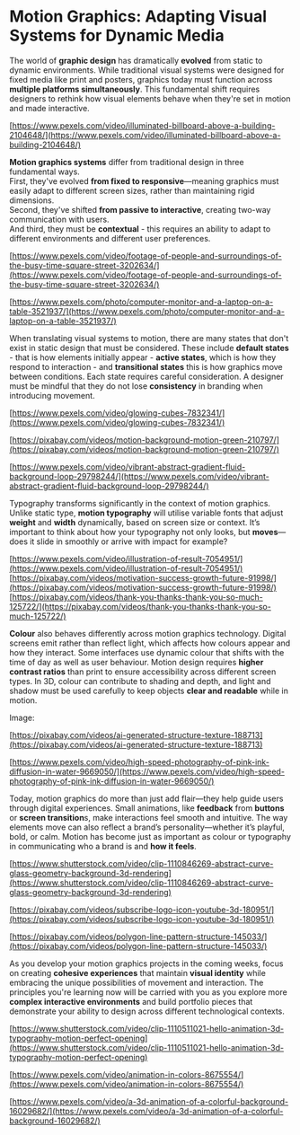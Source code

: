 # Motion Graphics: Adapting Visual Systems for Dynamic Media

The world of **graphic design** has dramatically **evolved** from static to dynamic environments. While traditional visual systems were designed for fixed media like print and posters, graphics today must function across **multiple platforms simultaneously**. This fundamental shift requires designers to rethink how visual elements behave when they're set in motion and made interactive.

[https://www.pexels.com/video/illuminated-billboard-above-a-building-2104648/](https://www.pexels.com/video/illuminated-billboard-above-a-building-2104648/)

**Motion graphics systems** differ from traditional design in three fundamental ways.   
First, they've evolved **from fixed to responsive**—meaning graphics must easily adapt to different screen sizes, rather than maintaining rigid dimensions.   
Second, they've shifted **from passive to interactive**, creating two-way communication with users.   
And third, they must be **contextual** \- this requires an ability to adapt to different environments and different user preferences.  
   

[https://www.pexels.com/video/footage-of-people-and-surroundings-of-the-busy-time-square-street-3202634/](https://www.pexels.com/video/footage-of-people-and-surroundings-of-the-busy-time-square-street-3202634/)

[https://www.pexels.com/photo/computer-monitor-and-a-laptop-on-a-table-3521937/](https://www.pexels.com/photo/computer-monitor-and-a-laptop-on-a-table-3521937/)

When translating visual systems to motion, there are many states that don't exist in static design that must be considered. These include **default states** \- that is how elements initially appear \- **active states**, which is how they respond to interaction \-  and **transitional states** this is how graphics move between conditions. Each state requires careful consideration. A designer must be mindful that they do not lose **consistency** in branding when introducing movement.

[https://www.pexels.com/video/glowing-cubes-7832341/](https://www.pexels.com/video/glowing-cubes-7832341/)

[https://pixabay.com/videos/motion-background-motion-green-210797/](https://pixabay.com/videos/motion-background-motion-green-210797/)

[https://www.pexels.com/video/vibrant-abstract-gradient-fluid-background-loop-29798244/](https://www.pexels.com/video/vibrant-abstract-gradient-fluid-background-loop-29798244/)

Typography transforms significantly in the context of motion graphics. Unlike static type, **motion typography** will utilise variable fonts that adjust **weight** and **width** dynamically, based on screen size or context. It’s important to think about how your typography not only looks, but **moves**—does it slide in smoothly or arrive with impact for example?

[https://www.pexels.com/video/illustration-of-result-7054951/](https://www.pexels.com/video/illustration-of-result-7054951/)  
[https://pixabay.com/videos/motivation-success-growth-future-91998/](https://pixabay.com/videos/motivation-success-growth-future-91998/)  
[https://pixabay.com/videos/thank-you-thanks-thank-you-so-much-125722/](https://pixabay.com/videos/thank-you-thanks-thank-you-so-much-125722/)

**Colour** also behaves differently across motion graphics technology. Digital screens emit rather than reflect light, which affects how colours appear and how they interact. Some interfaces use dynamic colour that shifts with the time of day as well as user behaviour. Motion design requires **higher contrast ratios** than print to ensure accessibility across different screen types. In 3D, colour can contribute to shading and depth, and light and shadow must be used carefully to keep objects **clear and readable** while in motion.

Image: 

[https://pixabay.com/videos/ai-generated-structure-texture-188713](https://pixabay.com/videos/ai-generated-structure-texture-188713)

[https://www.pexels.com/video/high-speed-photography-of-pink-ink-diffusion-in-water-9669050/](https://www.pexels.com/video/high-speed-photography-of-pink-ink-diffusion-in-water-9669050/)

Today, motion graphics do more than just add flair—they help guide users through digital experiences. Small animations, like **feedback** from **buttons** or **screen transition**s, make interactions feel smooth and intuitive. The way elements move can also reflect a brand’s personality—whether it’s playful, bold, or calm. Motion has become just as important as colour or typography in communicating who a brand is and **how it feels**.

[https://www.shutterstock.com/video/clip-1110846269-abstract-curve-glass-geometry-background-3d-rendering](https://www.shutterstock.com/video/clip-1110846269-abstract-curve-glass-geometry-background-3d-rendering)

[https://pixabay.com/videos/subscribe-logo-icon-youtube-3d-180951/](https://pixabay.com/videos/subscribe-logo-icon-youtube-3d-180951/)

[https://pixabay.com/videos/polygon-line-pattern-structure-145033/](https://pixabay.com/videos/polygon-line-pattern-structure-145033/)

As you develop your motion graphics projects in the coming weeks, focus on creating **cohesive experiences** that maintain **visual identity** while embracing the unique possibilities of movement and interaction. The principles you're learning now will be carried with you as you explore more **complex interactive environments** and build portfolio pieces that demonstrate your ability to design across different technological contexts.

[https://www.shutterstock.com/video/clip-1110511021-hello-animation-3d-typography-motion-perfect-opening](https://www.shutterstock.com/video/clip-1110511021-hello-animation-3d-typography-motion-perfect-opening)

[https://www.pexels.com/video/animation-in-colors-8675554/](https://www.pexels.com/video/animation-in-colors-8675554/)

[https://www.pexels.com/video/a-3d-animation-of-a-colorful-background-16029682/](https://www.pexels.com/video/a-3d-animation-of-a-colorful-background-16029682/)  

